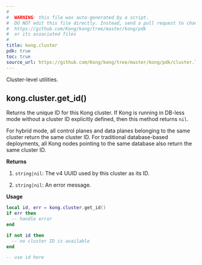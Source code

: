 ```yaml
---
#
#  WARNING: this file was auto-generated by a script.
#  DO NOT edit this file directly. Instead, send a pull request to change
#  https://github.com/Kong/kong/tree/master/kong/pdk
#  or its associated files
#
title: kong.cluster
pdk: true
toc: true
source_url: https://github.com/Kong/kong/tree/master/kong/pdk/cluster.lua
---
```


Cluster-level utilities.



## kong.cluster.get_id()

Returns the unique ID for this Kong cluster.  If Kong
 is running in DB-less mode without a cluster ID explicitly defined,
 then this method returns `nil`.

 For hybrid mode, all control planes and data planes belonging to the same
 cluster return the same cluster ID. For traditional database-based
 deployments, all Kong nodes pointing to the same database also return
 the same cluster ID.


**Returns**

1.  `string|nil`:  The v4 UUID used by this cluster as its ID.

1.  `string|nil`:  An error message.


**Usage**

``` lua
local id, err = kong.cluster.get_id()
if err then
  -- handle error
end

if not id then
  -- no cluster ID is available
end

-- use id here
```
